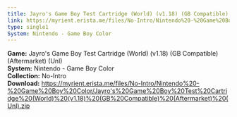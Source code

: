 ```yaml
---
title: Jayro's Game Boy Test Cartridge (World) (v1.18) (GB Compatible) (Aftermarket) (Unl)
link: https://myrient.erista.me/files/No-Intro/Nintendo%20-%20Game%20Boy%20Color/Jayro's%20Game%20Boy%20Test%20Cartridge%20(World)%20(v1.18)%20(GB%20Compatible)%20(Aftermarket)%20(Unl).zip
type: single1
System: Nintendo - Game Boy Color
---
```

<b>Game:</b> Jayro's Game Boy Test Cartridge (World) (v1.18) (GB Compatible) (Aftermarket) (Unl)<br>
<b>System:</b> Nintendo - Game Boy Color<br>
<b>Collection:</b> No-Intro<br>
<b>Download:</b> https://myrient.erista.me/files/No-Intro/Nintendo%20-%20Game%20Boy%20Color/Jayro's%20Game%20Boy%20Test%20Cartridge%20(World)%20(v1.18)%20(GB%20Compatible)%20(Aftermarket)%20(Unl).zip